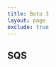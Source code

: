 ```yaml
---
title: Boto 3
layout: page
exclude: true
---
```


## SQS


<!--stackedit_data:
eyJoaXN0b3J5IjpbLTEwMzE1NTkyOTFdfQ==
-->